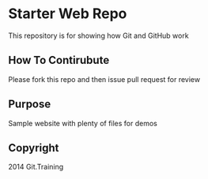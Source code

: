 # Starter Web Repo

This repository is for showing how Git and GitHub work

## How To Contirubute

Please fork this repo and then issue pull request for review

## Purpose

Sample website with plenty of files for demos

## Copyright

2014 Git.Training
